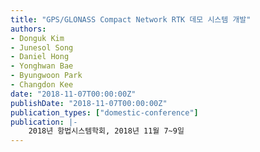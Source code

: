 ```yaml
---
title: "GPS/GLONASS Compact Network RTK 데모 시스템 개발"
authors:
- Donguk Kim
- Junesol Song
- Daniel Hong
- Yonghwan Bae
- Byungwoon Park
- Changdon Kee
date: "2018-11-07T00:00:00Z"
publishDate: "2018-11-07T00:00:00Z"
publication_types: ["domestic-conference"]
publication: |-
    2018년 항법시스템학회, 2018년 11월 7~9일
---
```

